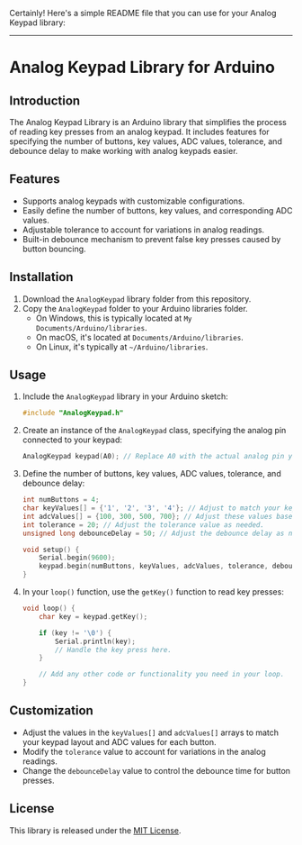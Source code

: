 Certainly! Here's a simple README file that you can use for your Analog Keypad library:

---

# Analog Keypad Library for Arduino

## Introduction

The Analog Keypad Library is an Arduino library that simplifies the process of reading key presses from an analog keypad. It includes features for specifying the number of buttons, key values, ADC values, tolerance, and debounce delay to make working with analog keypads easier.

## Features

- Supports analog keypads with customizable configurations.
- Easily define the number of buttons, key values, and corresponding ADC values.
- Adjustable tolerance to account for variations in analog readings.
- Built-in debounce mechanism to prevent false key presses caused by button bouncing.

## Installation

1. Download the `AnalogKeypad` library folder from this repository.
2. Copy the `AnalogKeypad` folder to your Arduino libraries folder.
   - On Windows, this is typically located at `My Documents/Arduino/libraries`.
   - On macOS, it's located at `Documents/Arduino/libraries`.
   - On Linux, it's typically at `~/Arduino/libraries`.

## Usage

1. Include the `AnalogKeypad` library in your Arduino sketch:

   ```cpp
   #include "AnalogKeypad.h"
   ```

2. Create an instance of the `AnalogKeypad` class, specifying the analog pin connected to your keypad:

   ```cpp
   AnalogKeypad keypad(A0); // Replace A0 with the actual analog pin you're using.
   ```

3. Define the number of buttons, key values, ADC values, tolerance, and debounce delay:

   ```cpp
   int numButtons = 4;
   char keyValues[] = {'1', '2', '3', '4'}; // Adjust to match your keypad layout.
   int adcValues[] = {100, 300, 500, 700}; // Adjust these values based on your keypad.
   int tolerance = 20; // Adjust the tolerance value as needed.
   unsigned long debounceDelay = 50; // Adjust the debounce delay as needed.

   void setup() {
       Serial.begin(9600);
       keypad.begin(numButtons, keyValues, adcValues, tolerance, debounceDelay);
   }
   ```

4. In your `loop()` function, use the `getKey()` function to read key presses:

   ```cpp
   void loop() {
       char key = keypad.getKey();

       if (key != '\0') {
           Serial.println(key);
           // Handle the key press here.
       }

       // Add any other code or functionality you need in your loop.
   }
   ```

## Customization

- Adjust the values in the `keyValues[]` and `adcValues[]` arrays to match your keypad layout and ADC values for each button.
- Modify the `tolerance` value to account for variations in the analog readings.
- Change the `debounceDelay` value to control the debounce time for button presses.

## License

This library is released under the [MIT License](LICENSE).
